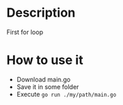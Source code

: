 # Description

First for loop

# How to use it

* Download main.go
* Save it in some folder
* Execute `go run ./my/path/main.go`